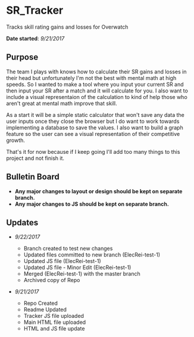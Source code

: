 SR_Tracker
======
Tracks skill rating gains and losses for Overwatch

**Date started**: *9/21/2017*


## Purpose

The team I plays with knows how to calculate their SR gains and losses in their head but unfortunately I'm not the best with mental math at high speeds. So I wanted to make a tool where you input your current SR and then input your SR after a match and it will calculate for you. I also want to include a visual representaion of the calculation to kind of help those who aren't great at mental math improve that skill.

As a start it will be a simple static calculator that won't save any data the user inputs once they close the browser but I do want to work towards implementing a database to save the values. I also want to build a graph feature so the user can see a visual representation of their competitive growth.

That's it for now because if I keep going I'll add too many things to this project and not finish it.

## Bulletin Board

- **Any major changes to layout or design should be kept on separate branch.**
- **Any major changes to JS should be kept on separate branch.**

## Updates

+ *9/22/2017*
  + Branch created to test new changes
  + Updated files committed to new branch (ElecRei-test-1)
  + Updated JS file (ElecRei-test-1)
  + Updated JS file - Minor Edit (ElecRei-test-1)
  + Merged (ElecRei-test-1) with the master branch
  + Archived copy of Repo
  
+ *9/21/2017*
  + Repo Created
  + Readme Updated
  + Tracker JS file uploaded
  + Main HTML file uploaded
  + HTML and JS file update


